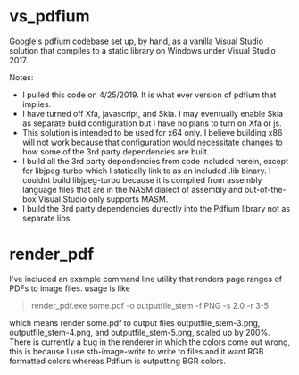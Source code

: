 # vs_pdfium
Google's pdfium codebase set up, by hand, as a vanilla Visual Studio solution that compiles to a static library on Windows under Visual Studio 2017.

Notes:
* I pulled this code on 4/25/2019. It is what ever version of pdfium that implies.
* I have turned off Xfa, javascript, and Skia. I may eventually enable Skia as separate build configuration but I have no plans to turn on Xfa or js.
* This solution is intended to be used for x64 only. I believe building x86 will not work because that configuration would necessitate changes to how some of the 3rd party dependencies are built.
* I build all the 3rd party dependencies from code included herein, except for libjpeg-turbo which I statically link to as an included .lib binary. I couldnt build libjpeg-turbo because it is compiled from assembly language files that are in the NASM dialect of assembly and out-of-the-box Visual Studio only supports MASM.
* I build the 3rd party dependencies durectly into the Pdfium library not as separate libs.
# render_pdf

I've included an example command line utility that renders page ranges of PDFs to image files. usage is like

>render_pdf.exe some.pdf -o outputfile_stem -f PNG -s 2.0 -r 3-5

which means render some.pdf to output files outputfile_stem-3.png, outputfile_stem-4.png, and outputfile_stem-5.png, scaled up by 200%. There is currently a bug in the renderer in which the colors come out wrong, this is because I use stb-image-write to write to files and it want RGB formatted colors whereas Pdfium is outputting BGR colors.
